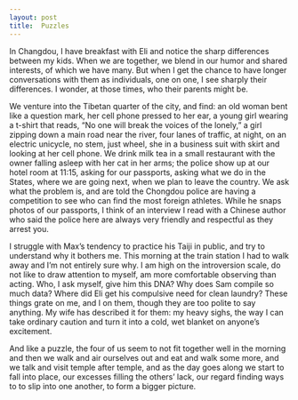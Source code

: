 ```yaml
---
layout: post
title:  Puzzles
---
```

In Changdou, I have breakfast with Eli and notice the sharp differences between my kids. When we are together, we blend in our humor and shared interests, of which we have many. But when I get the chance to have longer conversations with them as individuals, one on one, I see sharply their differences. I wonder, at those times, who their parents might be. 

We venture into the Tibetan quarter of the city, and find: an old woman bent like a question mark, her cell phone pressed to her ear, a young girl wearing a t-shirt that reads, “No one will break the voices of the lonely,” a girl zipping down a main road near the river, four lanes of traffic, at night, on an electric unicycle, no stem, just wheel, she in a business suit with skirt and looking at her cell phone. We drink milk tea in a small restaurant with the owner falling asleep with her cat in her arms; the police show up at our hotel room at 11:15, asking for our passports, asking what we do in the States, where we are going next, when we plan to leave the country. We ask what the problem is, and are told the Chongdou police are having a competition to see who can find the most foreign athletes. While he snaps photos of our passports, I think of an interview I read with a Chinese author who said the police here are always very friendly and respectful as they arrest you.

I struggle with Max’s tendency to practice his Taiji in public, and try to understand why it bothers me. This morning at the train station I had to walk away and I’m not entirely sure why. I am high on the introversion scale, do not like to draw attention to myself, am more comfortable observing than acting. Who, I ask myself, give him this DNA? Why does Sam compile so much data? Where did Eli get his compulsive need for clean laundry? These things grate on me, and I on them, though they are too polite to say anything. My wife has described it for them: my heavy sighs, the way I can take ordinary caution and turn it into a cold, wet blanket on anyone’s excitement. 

And like a puzzle, the four of us seem to not fit together well in the morning and then we walk and air ourselves out and eat and walk some more, and we talk and visit temple after temple, and as the day goes along we start to fall into place, our excesses filling the others’ lack, our regard finding ways to to slip into one another, to form a bigger picture. 
